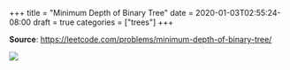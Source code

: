 +++
title = "Minimum Depth of Binary Tree"
date = 2020-01-03T02:55:24-08:00
draft = true
categories = ["trees"]
+++

**Source**: https://leetcode.com/problems/minimum-depth-of-binary-tree/

![](/images/problems/minimum-depth-of-binary-tree.png)